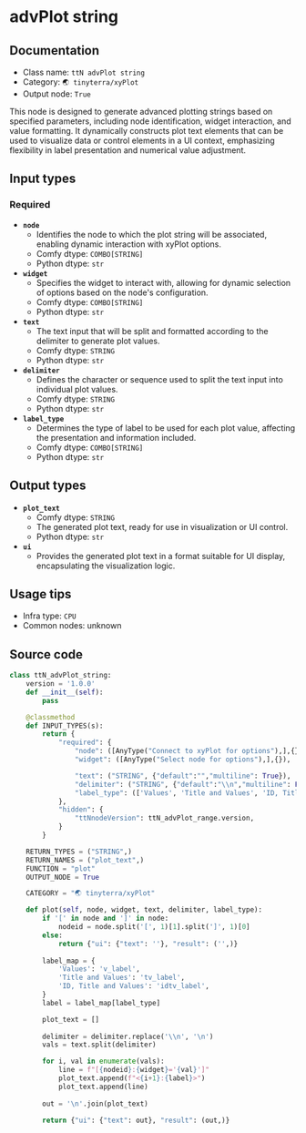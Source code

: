 # advPlot string
## Documentation
- Class name: `ttN advPlot string`
- Category: `🌏 tinyterra/xyPlot`
- Output node: `True`

This node is designed to generate advanced plotting strings based on specified parameters, including node identification, widget interaction, and value formatting. It dynamically constructs plot text elements that can be used to visualize data or control elements in a UI context, emphasizing flexibility in label presentation and numerical value adjustment.
## Input types
### Required
- **`node`**
    - Identifies the node to which the plot string will be associated, enabling dynamic interaction with xyPlot options.
    - Comfy dtype: `COMBO[STRING]`
    - Python dtype: `str`
- **`widget`**
    - Specifies the widget to interact with, allowing for dynamic selection of options based on the node's configuration.
    - Comfy dtype: `COMBO[STRING]`
    - Python dtype: `str`
- **`text`**
    - The text input that will be split and formatted according to the delimiter to generate plot values.
    - Comfy dtype: `STRING`
    - Python dtype: `str`
- **`delimiter`**
    - Defines the character or sequence used to split the text input into individual plot values.
    - Comfy dtype: `STRING`
    - Python dtype: `str`
- **`label_type`**
    - Determines the type of label to be used for each plot value, affecting the presentation and information included.
    - Comfy dtype: `COMBO[STRING]`
    - Python dtype: `str`
## Output types
- **`plot_text`**
    - Comfy dtype: `STRING`
    - The generated plot text, ready for use in visualization or UI control.
    - Python dtype: `str`
- **`ui`**
    - Provides the generated plot text in a format suitable for UI display, encapsulating the visualization logic.
## Usage tips
- Infra type: `CPU`
- Common nodes: unknown


## Source code
```python
class ttN_advPlot_string:
    version = '1.0.0'
    def __init__(self):
        pass

    @classmethod
    def INPUT_TYPES(s):
        return {
            "required": {
                "node": ([AnyType("Connect to xyPlot for options"),],{}),
                "widget": ([AnyType("Select node for options"),],{}),

                "text": ("STRING", {"default":"","multiline": True}),
                "delimiter": ("STRING", {"default":"\\n","multiline": False}),
                "label_type": (['Values', 'Title and Values', 'ID, Title and Values'],{"default": "Values"}),
            },
            "hidden": {
                "ttNnodeVersion": ttN_advPlot_range.version,
            }
        }

    RETURN_TYPES = ("STRING",)
    RETURN_NAMES = ("plot_text",)
    FUNCTION = "plot"
    OUTPUT_NODE = True

    CATEGORY = "🌏 tinyterra/xyPlot"

    def plot(self, node, widget, text, delimiter, label_type):
        if '[' in node and ']' in node:
            nodeid = node.split('[', 1)[1].split(']', 1)[0]
        else:
            return {"ui": {"text": ''}, "result": ('',)}
        
        label_map = {
            'Values': 'v_label',
            'Title and Values': 'tv_label',
            'ID, Title and Values': 'idtv_label',
        }
        label = label_map[label_type]

        plot_text = []
        
        delimiter = delimiter.replace('\\n', '\n')
        vals = text.split(delimiter)

        for i, val in enumerate(vals):
            line = f"[{nodeid}:{widget}='{val}']"
            plot_text.append(f"<{i+1}:{label}>")
            plot_text.append(line)
            
        out = '\n'.join(plot_text)

        return {"ui": {"text": out}, "result": (out,)}

```
